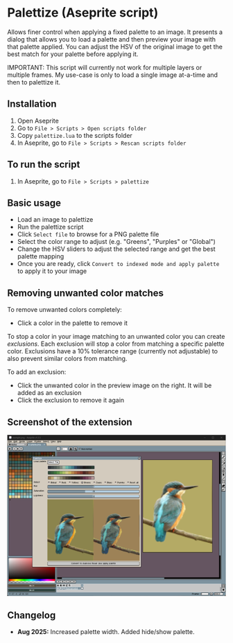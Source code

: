 # Palettize (Aseprite script)

Allows finer control when applying a fixed palette to an image. It presents a dialog that allows you to load a palette and then preview your image with that palette applied. You can adjust the HSV of the original image to get the best match for your palette before applying it.

IMPORTANT: This script will currently not work for multiple layers or multiple frames. My use-case is only to load a single image at-a-time and then to palettize it.

## Installation

1. Open Aseprite
2. Go to `File > Scripts > Open scripts folder`
3. Copy `palettize.lua` to the scripts folder
4. In Aseprite, go to `File > Scripts > Rescan scripts folder`

## To run the script

1. In Aseprite, go to `File > Scripts > palettize`

## Basic usage

- Load an image to palettize
- Run the palettize script
- Click `Select file` to browse for a PNG palette file
- Select the color range to adjust (e.g. "Greens", "Purples" or "Global")
- Change the HSV sliders to adjust the selected range and get the best palette mapping
- Once you are ready, click `Convert to indexed mode and apply palette` to apply it to your image

## Removing unwanted color matches

To remove unwanted colors completely:

- Click a color in the palette to remove it

To stop a color in your image matching to an unwanted color you can create _exclusions_. Each exclusion will stop a color from matching a specific palette color. Exclusions have a 10% tolerance range (currently not adjustable) to also prevent similar colors from matching.

To add an exclusion:

- Click the unwanted color in the preview image on the right. It will be added as an exclusion
- Click the exclusion to remove it again

## Screenshot of the extension

![screenshot](screenshot.png)

## Changelog

- **Aug 2025:** Increased palette width. Added hide/show palette.